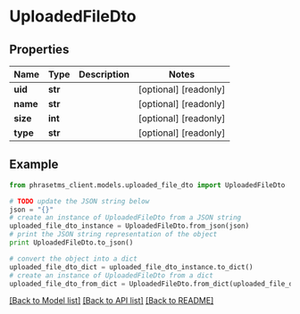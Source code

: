# UploadedFileDto

## Properties

| Name     | Type    | Description | Notes                 |
| -------- | ------- | ----------- | --------------------- |
| **uid**  | **str** |             | [optional] [readonly] |
| **name** | **str** |             | [optional] [readonly] |
| **size** | **int** |             | [optional] [readonly] |
| **type** | **str** |             | [optional] [readonly] |

## Example

```python
from phrasetms_client.models.uploaded_file_dto import UploadedFileDto

# TODO update the JSON string below
json = "{}"
# create an instance of UploadedFileDto from a JSON string
uploaded_file_dto_instance = UploadedFileDto.from_json(json)
# print the JSON string representation of the object
print UploadedFileDto.to_json()

# convert the object into a dict
uploaded_file_dto_dict = uploaded_file_dto_instance.to_dict()
# create an instance of UploadedFileDto from a dict
uploaded_file_dto_from_dict = UploadedFileDto.from_dict(uploaded_file_dto_dict)
```

[[Back to Model list]](../README.md#documentation-for-models) [[Back to API list]](../README.md#documentation-for-api-endpoints) [[Back to README]](../README.md)
